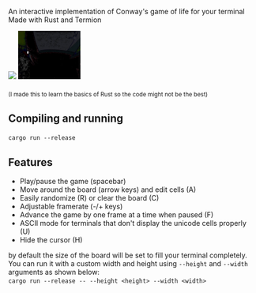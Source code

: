 An interactive implementation of Conway's game of life for your terminal  
Made with Rust and Termion

![](doc/example.gif)
<img src="doc/example2.gif" width=25% height=25%/>

<sub>(I made this to learn the basics of Rust so the code might not be the best)</sub>  

## Compiling and running
```cargo run --release```

## Features
- Play/pause the game (spacebar)
- Move around the board (arrow keys) and edit cells (A)
- Easily randomize (R) or clear the board (C)
- Adjustable framerate (-/+ keys)
- Advance the game by one frame at a time when paused (F)
- ASCII mode for terminals that don't display the unicode cells properly (U)
- Hide the cursor (H)

by default the size of the board will be set to fill your terminal completely. You can run it with a custom width and height using `--height` and `--width` arguments as shown below:  
```cargo run --release -- --height <height> --width <width>```